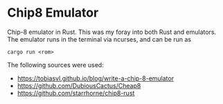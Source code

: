 # Chip8 Emulator

Chip-8 emulator in Rust. This was my foray into both Rust and emulators. The emulator runs in the terminal via ncurses, and can be run as

``` shell
cargo run <rom>
```

The following sources were used:
* https://tobiasvl.github.io/blog/write-a-chip-8-emulator
* https://github.com/DubiousCactus/Cheap8
* https://github.com/starrhorne/chip8-rust
